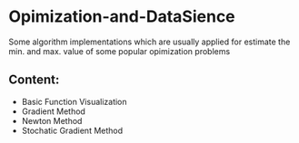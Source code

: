 # Opimization-and-DataSience
Some algorithm implementations which are usually applied for estimate the min. and max. value of some popular opimization problems
## Content:
  - Basic Function Visualization
  - Gradient Method
  - Newton Method
  - Stochatic Gradient Method
